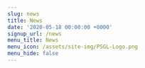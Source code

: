 ```yaml
---
slug: news
title: News
date: '2020-05-18 00:00:00 +0000'
signup_url: /news
menu_title: News
menu_icon: /assets/site-img/PSGL-Logo.png
menu_hide: false
---
```


